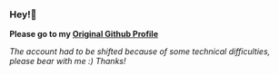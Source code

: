 ### Hey!👋

<!--
**AnviNallan/AnviNallan** is a ✨ _special_ ✨ repository because its `README.md` (this file) appears on your GitHub profile.

Here are some ideas to get you started:

- 🔭 I’m currently working on ...
- 🌱 I’m currently learning ...
- 👯 I’m looking to collaborate on ...
- 🤔 I’m looking for help with ...
- 💬 Ask me about ...
- 📫 How to reach me: ...
- 😄 Pronouns: ...
- ⚡ Fun fact: ...
-->
**Please go to my [Original Github Profile](https://github.com/AnvithaNallan)**

*The account had to be shifted because of some technical difficulties, please bear with me :) Thanks!*
